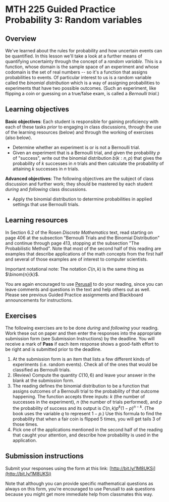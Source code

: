 # MTH 225 Guided Practice Probability 3: Random variables

## Overview

We've learned about the rules for probability and how uncertain events can be quantified. In this lesson we'll take a look at a further means of quantifying uncertainty through the concept of a _random variable_. This is a function, whose domain is the sample space of an experiment and whose codomain is the set of real numbers -- so it's a function that assigns probabilities to events. Of particular interest to us is a random variable called the _binomial distribution_ which is a way of assigning probabilities to experiments that have two possible outcomes. (Such an experiment, like flipping a coin or guessing on a true/false exam, is called a _Bernoulli trial_.) 

## Learning objectives

__Basic objectives__: Each student is responsible for gaining proficiency with each of these tasks _prior_ to engaging in class discussions, through the use of the learning resources (below) and through the working of exercises (also below). 

+ Determine whether an experiment is or is not a Bernoulli trial. 
+ Given an experiment that is a Bernoulli trial, and given the probability $p$ of "success", write out the binomial distribution $b(k: n,p)$ that gives the probability of $k$ successes in $n$ trials and then calculate the probability of attaining $k$ successes in $n$ trials. 

__Advanced objectives__: The following objectives are the subject of class discussion and further work; they should be mastered by each student _during_ and _following_ class discussions. 

+ Apply the binomial distribution to determine probabilities in applied settings that use Bernoulli trials. 

## Learning resources 

In Section 6.2 of the Rosen _Discrete Mathematics_ text, read starting on page 406 at the subsection "Bernoulli Trials and the Binomial Distribution" and continue through page 413, stopping at the subsection "The Probabilistic Method". Note that most of the second half of this reading are examples that describe applications of the math concepts from the first half and several of those examples are of interest to computer scientists. 

Important notational note: The notation $C(n,k)$ is the same thing as $\binom{n}{k}$. 

You are again encouraged to use [Perusall](http://app.perusall.com) to do your reading, since you can leave comments and questions in the text and help others out as well. Please see previous Guided Practice assignments and Blackboard announcements for instructions. 

## Exercises

The following exercises are to be done _during_ and _following_ your reading. Work these out on paper and then enter the responses into the appropriate submission form (see Submission Instructions) by the deadline. You will receive a mark of __Pass__ if each item response shows a good-faith effort to be right and is submitted prior to the deadline. 

1. At the submission form is an item that lists a few different kinds of experiments (i.e. random events). Check all of the ones that would be classified as Bernoulli trials. 
2. (Review) Compute the quantity $C(10,6)$ and leave your answer in the blank at the submission form. 
3. The reading defines the binomial distribution to be a function that assigns outcomes of a Bernoulli trial to the probability of that outcome happening. The function accepts three inputs: $k$ (the number of successes in the experiment), $n$ (the number of trials performed), and $p$ the probability of success and its output is $C(n,k)p^k (1-p)^{n-k}$. (The book uses the variable $q$ to represent $1-p$.) Use this formula to find the probability that when a fair coin is flipped 5 times, you will get tails 3 of those times. 
4. Pick one of the applications mentioned in the second half of the reading that caught your attention, and describe how probability is used in the application. 

## Submission instructions

Submit your responses using the form at this link: [http://bit.ly/1M8UKSj](http://bit.ly/1M8UKSj)

Note that although you can provide specific mathematical questions as always on this form, you're encouraged to use Perusall to ask questions because you might get more immediate help from classmates this way. 